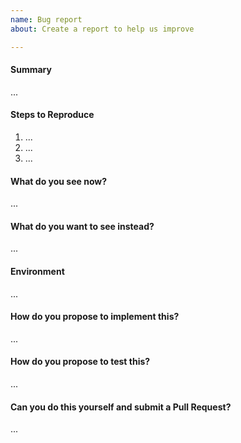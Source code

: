 ```yaml
---
name: Bug report
about: Create a report to help us improve

---
```

<!--
Thanks for submitting a bug report. Please fill the template below,
otherwise we will not be able to process this bug report.
-->

#### Summary
<!-- Summarize the problem in a few sentences: -->

...

#### Steps to Reproduce
<!-- How can we reproduce the problem? -->

1. ...
2. ...
3. ...

<!--
Please upload relevant configuration (as .txt).
If you use the command "ttn-lw-stack config", you can redact sensitive config.
-->

#### What do you see now?
<!-- Please paste terminal output, upload logs (as .txt) or upload screenshots. -->

...

#### What do you want to see instead?
<!-- Please add some examples or mock-ups if applicable. -->

...

#### Environment
<!--
Your environment: OS/Browser/Gateway/Device/...? Versions? IDs/EUIs?
Paste the output of "ttn-lw-cli version" or "ttn-lw-stack version" if applicable.
-->

...

#### How do you propose to implement this?
<!-- Please think about how this could be fixed. -->

...

#### How do you propose to test this?
<!-- Please think about how this is verified as fixed. -->

...

#### Can you do this yourself and submit a Pull Request?
<!-- You can also @mention experts if you need help with this. -->

...
